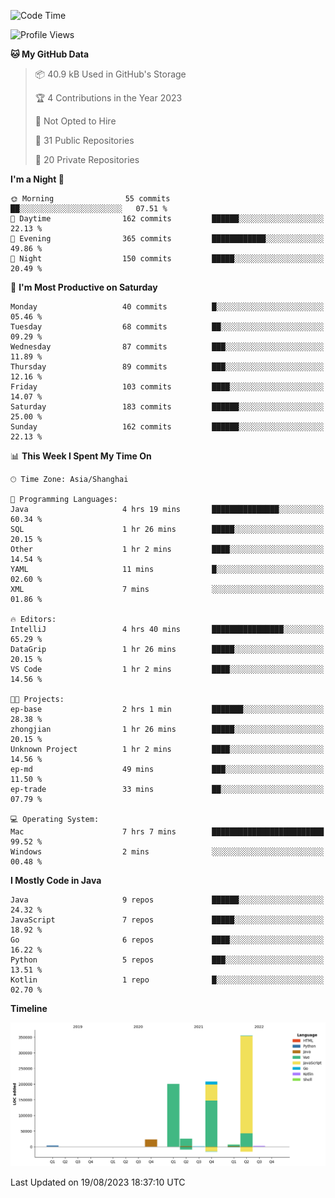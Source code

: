 <!--START_SECTION:waka-->
![Code Time](http://img.shields.io/badge/Code%20Time-2%2C017%20hrs%2018%20mins-blue)

![Profile Views](http://img.shields.io/badge/Profile%20Views-5-blue)

**🐱 My GitHub Data** 

> 📦 40.9 kB Used in GitHub's Storage 
 > 
> 🏆 4 Contributions in the Year 2023
 > 
> 🚫 Not Opted to Hire
 > 
> 📜 31 Public Repositories 
 > 
> 🔑 20 Private Repositories 
 > 
**I'm a Night 🦉** 

```text
🌞 Morning                55 commits          ██░░░░░░░░░░░░░░░░░░░░░░░   07.51 % 
🌆 Daytime                162 commits         ██████░░░░░░░░░░░░░░░░░░░   22.13 % 
🌃 Evening                365 commits         ████████████░░░░░░░░░░░░░   49.86 % 
🌙 Night                  150 commits         █████░░░░░░░░░░░░░░░░░░░░   20.49 % 
```
📅 **I'm Most Productive on Saturday** 

```text
Monday                   40 commits          █░░░░░░░░░░░░░░░░░░░░░░░░   05.46 % 
Tuesday                  68 commits          ██░░░░░░░░░░░░░░░░░░░░░░░   09.29 % 
Wednesday                87 commits          ███░░░░░░░░░░░░░░░░░░░░░░   11.89 % 
Thursday                 89 commits          ███░░░░░░░░░░░░░░░░░░░░░░   12.16 % 
Friday                   103 commits         ████░░░░░░░░░░░░░░░░░░░░░   14.07 % 
Saturday                 183 commits         ██████░░░░░░░░░░░░░░░░░░░   25.00 % 
Sunday                   162 commits         ██████░░░░░░░░░░░░░░░░░░░   22.13 % 
```


📊 **This Week I Spent My Time On** 

```text
🕑︎ Time Zone: Asia/Shanghai

💬 Programming Languages: 
Java                     4 hrs 19 mins       ███████████████░░░░░░░░░░   60.34 % 
SQL                      1 hr 26 mins        █████░░░░░░░░░░░░░░░░░░░░   20.15 % 
Other                    1 hr 2 mins         ████░░░░░░░░░░░░░░░░░░░░░   14.54 % 
YAML                     11 mins             █░░░░░░░░░░░░░░░░░░░░░░░░   02.60 % 
XML                      7 mins              ░░░░░░░░░░░░░░░░░░░░░░░░░   01.86 % 

🔥 Editors: 
IntelliJ                 4 hrs 40 mins       ████████████████░░░░░░░░░   65.29 % 
DataGrip                 1 hr 26 mins        █████░░░░░░░░░░░░░░░░░░░░   20.15 % 
VS Code                  1 hr 2 mins         ████░░░░░░░░░░░░░░░░░░░░░   14.56 % 

🐱‍💻 Projects: 
ep-base                  2 hrs 1 min         ███████░░░░░░░░░░░░░░░░░░   28.38 % 
zhongjian                1 hr 26 mins        █████░░░░░░░░░░░░░░░░░░░░   20.15 % 
Unknown Project          1 hr 2 mins         ████░░░░░░░░░░░░░░░░░░░░░   14.56 % 
ep-md                    49 mins             ███░░░░░░░░░░░░░░░░░░░░░░   11.50 % 
ep-trade                 33 mins             ██░░░░░░░░░░░░░░░░░░░░░░░   07.79 % 

💻 Operating System: 
Mac                      7 hrs 7 mins        █████████████████████████   99.52 % 
Windows                  2 mins              ░░░░░░░░░░░░░░░░░░░░░░░░░   00.48 % 
```

**I Mostly Code in Java** 

```text
Java                     9 repos             ██████░░░░░░░░░░░░░░░░░░░   24.32 % 
JavaScript               7 repos             █████░░░░░░░░░░░░░░░░░░░░   18.92 % 
Go                       6 repos             ████░░░░░░░░░░░░░░░░░░░░░   16.22 % 
Python                   5 repos             ███░░░░░░░░░░░░░░░░░░░░░░   13.51 % 
Kotlin                   1 repo              █░░░░░░░░░░░░░░░░░░░░░░░░   02.70 % 
```



**Timeline**

![Lines of Code chart](https://raw.githubusercontent.com/youtiaoguagua/youtiaoguagua/master/assets/bar_graph.png)


 Last Updated on 19/08/2023 18:37:10 UTC
<!--END_SECTION:waka-->